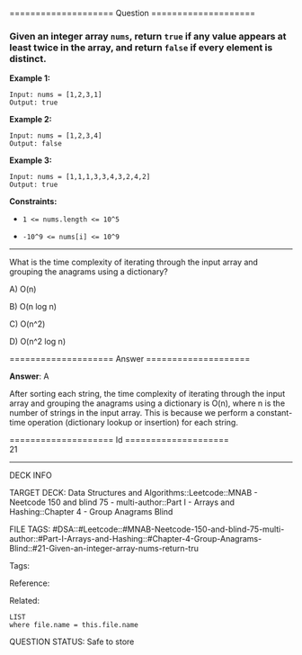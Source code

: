 ==================== Question ====================  

### Given an integer array `nums`, return `true` if any value appears **at least twice** in the array, and return `false` if every element is distinct.

**Example 1:**

<!-- codeblock-start -->
<pre><code>Input: nums = [1,2,3,1]
Output: true
</code></pre>
<!-- codeblock-end -->

**Example 2:**

<!-- codeblock-start -->
<pre><code>Input: nums = [1,2,3,4]
Output: false
</code></pre>
<!-- codeblock-end -->

**Example 3:**

<!-- codeblock-start -->
<pre><code>Input: nums = [1,1,1,3,3,4,3,2,4,2]
Output: true
</code></pre>
<!-- codeblock-end -->

**Constraints:**

- `1 <= nums.length <= 10^5`

- `-10^9 <= nums[i] <= 10^9`

---

What is the time complexity of iterating through the input array and grouping the anagrams using a dictionary?

A) O(n)

B) O(n log n)

C) O(n^2)

D) O(n^2 log n)  

==================== Answer ====================  

**Answer**: A

After sorting each string, the time complexity of iterating through the input array and grouping the anagrams using a dictionary is O(n), where n is the number of strings in the input array. This is because we perform a constant-time operation (dictionary lookup or insertion) for each string.

==================== Id ====================  
21

---

DECK INFO

TARGET DECK: Data Structures and Algorithms::Leetcode::MNAB - Neetcode 150 and blind 75 - multi-author::Part I - Arrays and Hashing::Chapter 4 - Group Anagrams Blind

FILE TAGS: #DSA::#Leetcode::#MNAB-Neetcode-150-and-blind-75-multi-author::#Part-I-Arrays-and-Hashing::#Chapter-4-Group-Anagrams-Blind::#21-Given-an-integer-array-nums-return-tru

Tags:

Reference:

Related:

```dataview
LIST
where file.name = this.file.name
```
QUESTION STATUS: Safe to store
